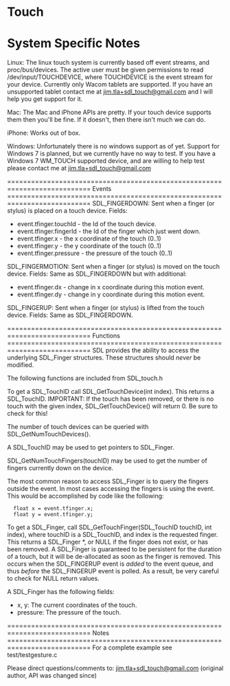 Touch
===========================================================================
System Specific Notes
===========================================================================
Linux:
The linux touch system is currently based off event streams, and proc/bus/devices. The active user
must be given permissions to read /dev/input/TOUCHDEVICE, where TOUCHDEVICE is the event stream for
your device. Currently only Wacom tablets are supported. If you have an unsupported tablet contact
me at jim.tla+sdl_touch@gmail.com and I will help you get support for it.

Mac:
The Mac and iPhone APIs are pretty. If your touch device supports them then you'll be fine. If it
doesn't, then there isn't much we can do.

iPhone:
Works out of box.

Windows:
Unfortunately there is no windows support as of yet. Support for Windows 7 is planned, but we
currently have no way to test. If you have a Windows 7 WM_TOUCH supported device, and are willing to
help test please contact me at jim.tla+sdl_touch@gmail.com

=========================================================================== Events
=========================================================================== SDL_FINGERDOWN:
Sent when a finger (or stylus) is placed on a touch device. Fields:

* event.tfinger.touchId - the Id of the touch device.
* event.tfinger.fingerId - the Id of the finger which just went down.
* event.tfinger.x - the x coordinate of the touch (0..1)
* event.tfinger.y - the y coordinate of the touch (0..1)
* event.tfinger.pressure - the pressure of the touch (0..1)

SDL_FINGERMOTION:
Sent when a finger (or stylus) is moved on the touch device. Fields:
Same as SDL_FINGERDOWN but with additional:

* event.tfinger.dx - change in x coordinate during this motion event.
* event.tfinger.dy - change in y coordinate during this motion event.

SDL_FINGERUP:
Sent when a finger (or stylus) is lifted from the touch device. Fields:
Same as SDL_FINGERDOWN.

=========================================================================== Functions
=========================================================================== SDL provides the ability
to access the underlying SDL_Finger structures. These structures should _never_ be modified.

The following functions are included from SDL_touch.h

To get a SDL_TouchID call SDL_GetTouchDevice(int index). This returns a SDL_TouchID. IMPORTANT: If
the touch has been removed, or there is no touch with the given index, SDL_GetTouchDevice() will
return 0. Be sure to check for this!

The number of touch devices can be queried with SDL_GetNumTouchDevices().

A SDL_TouchID may be used to get pointers to SDL_Finger.

SDL_GetNumTouchFingers(touchID) may be used to get the number of fingers currently down on the
device.

The most common reason to access SDL_Finger is to query the fingers outside the event. In most cases
accessing the fingers is using the event. This would be accomplished by code like the following:

      float x = event.tfinger.x;
      float y = event.tfinger.y;

To get a SDL_Finger, call SDL_GetTouchFinger(SDL_TouchID touchID, int index), where touchID is a
SDL_TouchID, and index is the requested finger. This returns a SDL_Finger *, or NULL if the finger
does not exist, or has been removed. A SDL_Finger is guaranteed to be persistent for the duration of
a touch, but it will be de-allocated as soon as the finger is removed. This occurs when the
SDL_FINGERUP event is _added_ to the event queue, and thus _before_ the SDL_FINGERUP event is
polled. As a result, be very careful to check for NULL return values.

A SDL_Finger has the following fields:

* x, y:
  The current coordinates of the touch.
* pressure:
  The pressure of the touch.

=========================================================================== Notes
=========================================================================== For a complete example
see test/testgesture.c

Please direct questions/comments to:
jim.tla+sdl_touch@gmail.com
(original author, API was changed since)
